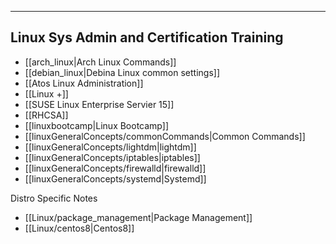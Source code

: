 --------------------------------------------------------------------------------
Linux Sys Admin and Certification Training
--------------------------------------------------------------------------------
* [[arch_linux|Arch Linux Commands]]
* [[debian_linux|Debina Linux common settings]]
* [[Atos Linux Administration]]
* [[Linux +]]
* [[SUSE Linux Enterprise Servier 15]]
* [[RHCSA]]
* [[linuxbootcamp|Linux Bootcamp]]
* [[linuxGeneralConcepts/commonCommands|Common Commands]]
* [[linuxGeneralConcepts/lightdm|lightdm]]
* [[linuxGeneralConcepts/iptables|iptables]]
* [[linuxGeneralConcepts/firewalld|firewalld]]
* [[linuxGeneralConcepts/systemd|Systemd]]

Distro Specific Notes
* [[Linux/package_management|Package Management]]
* [[Linux/centos8|Centos8]]
